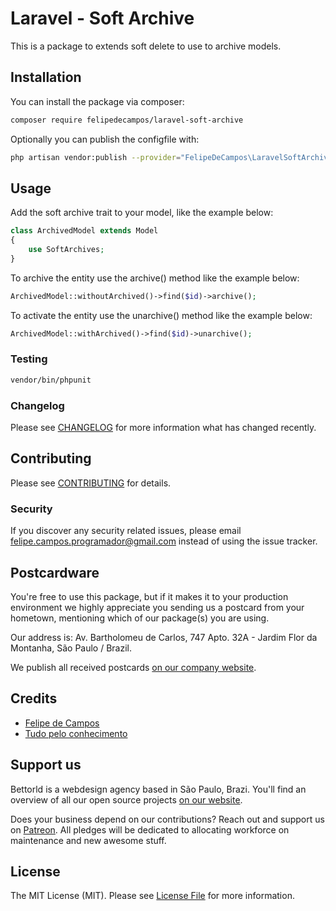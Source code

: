 # Laravel - Soft Archive

This is a package to extends soft delete to use to archive models.

## Installation

You can install the package via composer:

```bash
composer require felipedecampos/laravel-soft-archive
```

Optionally you can publish the configfile with:

```bash
php artisan vendor:publish --provider="FelipeDeCampos\LaravelSoftArchive\Providers\ArchiveServiceProvider" --tag="config" 
```

## Usage

Add the soft archive trait to your model, like the example below:

```php
class ArchivedModel extends Model
{
    use SoftArchives;
}
```

To archive the entity use the archive() method like the example below:

```php
ArchivedModel::withoutArchived()->find($id)->archive();
```

To activate the entity use the unarchive() method like the example below:

```php
ArchivedModel::withArchived()->find($id)->unarchive();
```

### Testing

``` bash
vendor/bin/phpunit
```

### Changelog

Please see [CHANGELOG](CHANGELOG.md) for more information what has changed recently.

## Contributing

Please see [CONTRIBUTING](CONTRIBUTING.md) for details.

### Security

If you discover any security related issues, please email felipe.campos.programador@gmail.com instead of using the issue tracker.

## Postcardware

You're free to use this package, but if it makes it to your production environment we highly appreciate you sending us a postcard from your hometown, mentioning which of our package(s) you are using.

Our address is: Av. Bartholomeu de Carlos, 747 Apto. 32A - Jardim Flor da Montanha, São Paulo / Brazil.

We publish all received postcards [on our company website](http://bettorld.felipedecampos.com.br/opensource/postcards).

## Credits

- [Felipe de Campos](http://site.felipedecampos.com.br/)
- [Tudo pelo conhecimento](http://tudopeloconhecimento.com.br/)

## Support us

Bettorld is a webdesign agency based in São Paulo, Brazi. You'll find an overview of all our open source projects [on our website](http://bettorld.felipedecampos.com.br/opensource).

Does your business depend on our contributions? Reach out and support us on [Patreon](https://www.patreon.com/bettorld). 
All pledges will be dedicated to allocating workforce on maintenance and new awesome stuff.

## License

The MIT License (MIT). Please see [License File](LICENSE.md) for more information.
